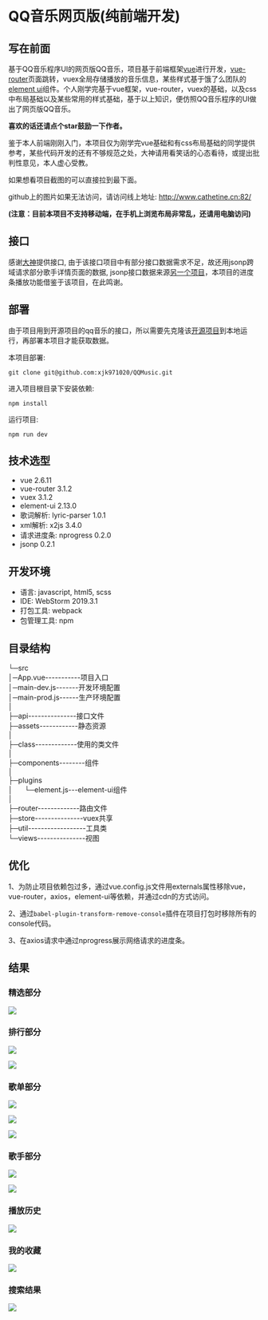 # QQ音乐网页版(纯前端开发)

## 写在前面

基于QQ音乐程序UI的网页版QQ音乐，项目基于前端框架[vue](https://github.com/vuejs/vue#readme)进行开发，[vue-router](https://github.com/vuejs/vue-router#readme)页面跳转，vuex全局存储播放的音乐信息，某些样式基于饿了么团队的[element ui](https://element.eleme.cn/#/zh-CN)组件。个人刚学完基于vue框架，vue-router，vuex的基础，以及css中布局基础以及某些常用的样式基础，基于以上知识，便仿照QQ音乐程序的UI做出了网页版QQ音乐。

**喜欢的话还请点个star鼓励一下作者。**

鉴于本人前端刚刚入门，本项目仅为刚学完vue基础和有css布局基础的同学提供参考，某些代码开发的还有不够规范之处，大神请用看笑话的心态看待，或提出批判性意见，本人虚心受教。

如果想看项目截图的可以直接拉到最下面。

github上的图片如果无法访问，请访问线上地址: http://www.cathetine.cn:82/

**(注意：目前本项目不支持移动端，在手机上浏览布局非常乱，还请用电脑访问)**

## 接口

感谢[大神](https://github.com/rain120/qq-music-api)提供接口, 由于该接口项目中有部分接口数据需求不足，故还用jsonp跨域请求部分歌手详情页面的数据, jsonp接口数据来源[另一个项目](https://github.com/BiggerHacker/nature-music)，本项目的进度条播放功能借鉴于该项目，在此鸣谢。

## 部署

由于项目用到开源项目的qq音乐的接口，所以需要先克隆该[开源项目](https://github.com/rain120/qq-music-api)到本地运行，再部署本项目才能获取数据。

本项目部署:

`git clone git@github.com:xjk971020/QQMusic.git`

进入项目根目录下安装依赖:

`npm install`

运行项目:

`npm run dev`

## 技术选型

- vue 2.6.11
- vue-router 3.1.2
- vuex 3.1.2
- element-ui 2.13.0
- 歌词解析: lyric-parser 1.0.1
- xml解析: x2js 3.4.0
- 请求进度条: nprogress 0.2.0
- jsonp 0.2.1

## 开发环境

- 语言: javascript, html5, scss
- IDE: WebStorm 2019.3.1
- 打包工具: webpack
- 包管理工具: npm

## 目录结构

└─src  
    │─App.vue-----------项目入口  
    │─main-dev.js-------开发环境配置  
    │─main-prod.js------生产环境配置  
    │  
    ├─api---------------接口文件  
    ├─assets------------静态资源  
    │          
    ├─class-------------使用的类文件  
    │      
    ├─components--------组件  
    │      
    ├─plugins  
    │    &nbsp;&nbsp;&nbsp;&nbsp;&nbsp;└─element.js---element-ui组件  
    │      
    ├─router-------------路由文件  
    ├─store---------------vuex共享  
    ├─util------------------工具类  
    └─views---------------视图

## 优化

1、为防止项目依赖包过多，通过vue.config.js文件用externals属性移除vue，vue-router，axios，element-ui等依赖，并通过cdn的方式访问。

2、通过`babel-plugin-transform-remove-console`插件在项目打包时移除所有的console代码。

3、在axios请求中通过nprogress展示网络请求的进度条。

## 结果

### 精选部分

![](http://cdn.cathetine.cn/image/qqmusic/1.jpg)

### 排行部分

![](http://cdn.cathetine.cn/image/qqmusic/2.jpg)

![](http://cdn.cathetine.cn/image/qqmusic/3.jpg)

### 歌单部分

![](http://cdn.cathetine.cn/image/qqmusic/4.jpg)

![](http://cdn.cathetine.cn/image/qqmusic/5.jpg)

![](http://cdn.cathetine.cn/image/qqmusic/6.jpg)

### 歌手部分

![](http://cdn.cathetine.cn/image/qqmusic/7.jpg)

![](http://cdn.cathetine.cn/image/qqmusic/8.jpg)

### 播放历史

![](http://cdn.cathetine.cn/image/qqmusic/9.jpg)

### 我的收藏

![](http://cdn.cathetine.cn/image/qqmusic/10.jpg)

### 搜索结果

![](http://cdn.cathetine.cn/image/qqmusic/11.jpg)
